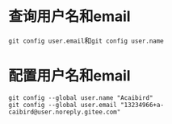 # 查询用户名和email
`git config user.email`和`git config user.name`
# 配置用户名和email
```
git config --global user.name "Acaibird"
git config --global user.email "13234966+a-caibird@user.noreply.gitee.com"
```